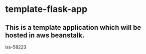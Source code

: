 # template-flask-app

## This is a template application which will be hosted in aws beanstalk. 
iss-58223
